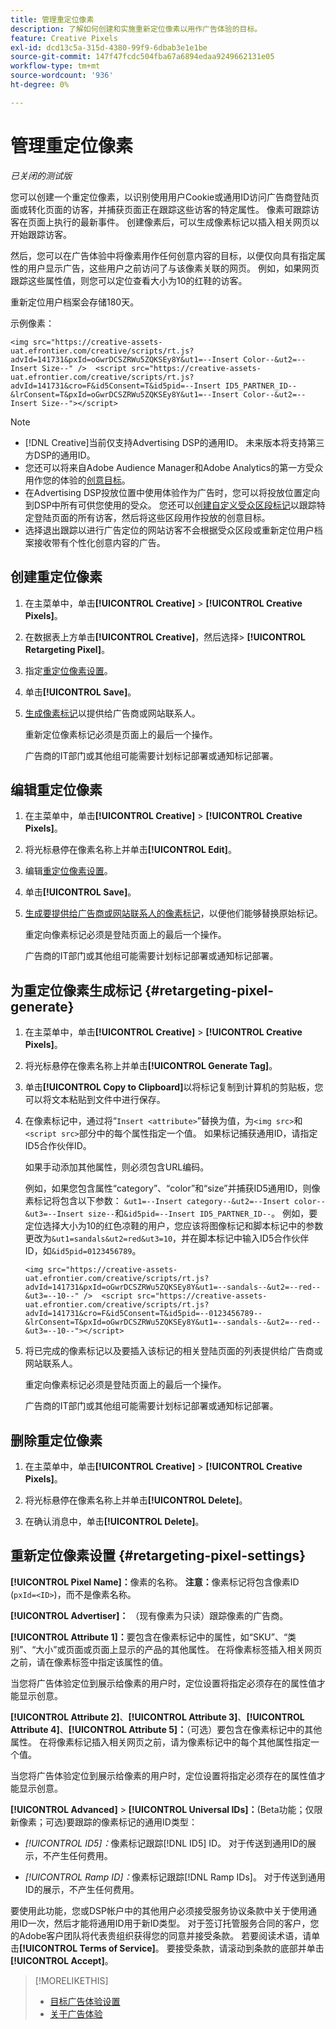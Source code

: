 ```yaml
---
title: 管理重定位像素
description: 了解如何创建和实施重新定位像素以用作广告体验的目标。
feature: Creative Pixels
exl-id: dcd13c5a-315d-4380-99f9-6dbab3e1e1be
source-git-commit: 147f47fcdc504fba67a6894edaa9249662131e05
workflow-type: tm+mt
source-wordcount: '936'
ht-degree: 0%

---
```


# 管理重定位像素

*已关闭的测试版*

<!-- Note to self: These aren't segments -- we don't create a pool of users. -->

您可以创建一个重定位像素，以识别使用用户Cookie或通用ID访问广告商登陆页面或转化页面的访客，并捕获页面正在跟踪这些访客的特定属性。 像素可跟踪访客在页面上执行的最新事件。 创建像素后，可以生成像素标记以插入相关网页以开始跟踪访客。<!-- Note to self: surfer id=cookie or universal ID -->

然后，您可以在广告体验中将像素用作任何创意内容的目标，以便仅向具有指定属性的用户显示广告，这些用户之前访问了与该像素关联的网页。 例如，如果网页跟踪这些属性值，则您可以定位查看大小为10的红鞋的访客。<!-- better example? Make sure they match attribute examples below -->

重新定位用户档案会存储180天。

示例像素：

```
<img src="https://creative-assets-uat.efrontier.com/creative/scripts/rt.js?advId=141731&pxId=oGwrDCSZRWu5ZQKSEy8Y&ut1=--Insert Color--&ut2=--Insert Size--" />  <script src="https://creative-assets-uat.efrontier.com/creative/scripts/rt.js?advId=141731&cro=F&id5Consent=T&id5pid=--Insert ID5_PARTNER_ID--&lrConsent=T&pxId=oGwrDCSZRWu5ZQKSEy8Y&ut1=--Insert Color--&ut2=--Insert Size--"></script>
```

>[!NOTE]
>
> * [!DNL Creative]当前仅支持Advertising DSP的通用ID。 未来版本将支持第三方DSP的通用ID。<!-- Clarify this and reword as needed -->
>* 您还可以将来自Adobe Audience Manager和Adobe Analytics的第一方受众用作您的体验的[创意目标](/help/creative/experiences/experience-settings-targeting.md)。
>* 在Advertising DSP投放位置中使用体验作为广告时，您可以将投放位置定向到DSP中所有可供您使用的受众。 您还可以[创建自定义受众区段标记](/help/dsp/audiences/custom-segment-create.md)以跟踪特定登陆页面的所有访客，然后将这些区段用作投放的创意目标。
>* 选择退出跟踪以进行广告定位的网站访客不会根据受众区段或重新定位用户档案接收带有个性化创意内容的广告。

## 创建重定位像素

1. 在主菜单中，单击&#x200B;**[!UICONTROL Creative]** > **[!UICONTROL Creative Pixels]**。

1. 在数据表上方单击&#x200B;**[!UICONTROL Creative]**，然后选择> **[!UICONTROL Retargeting Pixel]**。

1. 指定[重定位像素设置](#retargeting-pixel-settings)。

1. 单击&#x200B;**[!UICONTROL Save]**。

1. [生成像素标记](#retargeting-pixel-generate)以提供给广告商或网站联系人。

   重新定位像素标记必须是页面上的最后一个操作。<!-- verify here and below -->

   广告商的IT部门或其他组可能需要计划标记部署或通知标记部署。

## 编辑重定位像素

1. 在主菜单中，单击&#x200B;**[!UICONTROL Creative]** > **[!UICONTROL Creative Pixels]**。

1. 将光标悬停在像素名称上并单击&#x200B;**[!UICONTROL Edit]**。

1. 编辑[重定位像素设置](#retargeting-pixel-settings)。

1. 单击&#x200B;**[!UICONTROL Save]**。

1. [生成要提供给广告商或网站联系人的像素标记](#retargeting-pixel-generate)，以便他们能够替换原始标记。

   重定向像素标记必须是登陆页面上的最后一个操作。

   广告商的IT部门或其他组可能需要计划标记部署或通知标记部署。

## 为重定位像素生成标记 {#retargeting-pixel-generate}

1. 在主菜单中，单击&#x200B;**[!UICONTROL Creative]** > **[!UICONTROL Creative Pixels]**。

1. 将光标悬停在像素名称上并单击&#x200B;**[!UICONTROL Generate Tag]**。

1. 单击&#x200B;**[!UICONTROL Copy to Clipboard]**&#x200B;以将标记复制到计算机的剪贴板，您可以将文本粘贴到文件中进行保存。

1. 在像素标记中，通过将“`Insert <attribute>`”替换为值，为`<img src>`和`<script src>`部分中的每个属性指定一个值。 如果标记捕获通用ID，请指定ID5合作伙伴ID。

   如果手动添加其他属性，则必须包含URL编码。

   例如，如果您包含属性“category”、“color”和“size”并捕获ID5通用ID，则像素标记将包含以下参数： `&ut1=--Insert category--&ut2=--Insert color--&ut3=--Insert size--`和`&id5pid=--Insert ID5_PARTNER_ID--`。 例如，要定位选择大小为10的红色凉鞋的用户，您应该将图像标记和脚本标记中的参数更改为`&ut1=sandals&ut2=red&ut3=10`，并在脚本标记中输入ID5合作伙伴ID，如`&id5pid=0123456789`。

   `<img src="https://creative-assets-uat.efrontier.com/creative/scripts/rt.js?advId=141731&pxId=oGwrDCSZRWu5ZQKSEy8Y&ut1=--sandals--&ut2=--red--&ut3=--10--" />  <script src="https://creative-assets-uat.efrontier.com/creative/scripts/rt.js?advId=141731&cro=F&id5Consent=T&id5pid=--0123456789--&lrConsent=T&pxId=oGwrDCSZRWu5ZQKSEy8Y&ut1=--sandals--&ut2=--red--&ut3=--10--"></script>`

1. 将已完成的像素标记以及要插入该标记的相关登陆页面的列表提供给广告商或网站联系人。

   重定向像素标记必须是登陆页面上的最后一个操作。

   广告商的IT部门或其他组可能需要计划标记部署或通知标记部署。

## 删除重定位像素

1. 在主菜单中，单击&#x200B;**[!UICONTROL Creative]** > **[!UICONTROL Creative Pixels]**。

1. 将光标悬停在像素名称上并单击&#x200B;**[!UICONTROL Delete]**。

1. 在确认消息中，单击&#x200B;**[!UICONTROL Delete]**。

## 重新定位像素设置 {#retargeting-pixel-settings}

**[!UICONTROL Pixel Name]：**&#x200B;像素的名称。 **注意：**&#x200B;像素标记将包含像素ID (`pxId=<ID>`)，而不是像素名称。

**[!UICONTROL Advertiser]：** （现有像素为只读）跟踪像素的广告商。

**[!UICONTROL Attribute 1]：**&#x200B;要包含在像素标记中的属性，如“SKU”、“类别”、“大小”或页面或页面上显示的产品的其他属性。 在将像素标签插入相关网页之前，请在像素标签中指定该属性的值。

当您将广告体验定位到展示给像素的用户时，定位设置将指定必须存在的属性值才能显示创意。

**[!UICONTROL Attribute 2]**、**[!UICONTROL Attribute 3]**、**[!UICONTROL Attribute 4]**、**[!UICONTROL Attribute 5]：**（可选）要包含在像素标记中的其他属性。 在将像素标记插入相关网页之前，请为像素标记中的每个其他属性指定一个值。

当您将广告体验定位到展示给像素的用户时，定位设置将指定必须存在的属性值才能显示创意。

**[!UICONTROL Advanced]** > **[!UICONTROL Universal IDs]：**(Beta功能；仅限新像素；可选)要跟踪的像素标记的通用ID类型：

* *[!UICONTROL ID5]：*&#x200B;像素标记跟踪[!DNL ID5] ID。 对于传送到通用ID的展示，不产生任何费用。

* *[!UICONTROL Ramp ID]：*&#x200B;像素标记跟踪[!DNL Ramp IDs]。 对于传送到通用ID的展示，不产生任何费用。

要使用此功能，您或DSP帐户中的其他用户必须接受服务协议条款中关于使用通用ID一次，然后才能将通用ID用于新ID类型。 对于签订托管服务合同的客户，您的Adobe客户团队将代表贵组织获得您的同意并接受条款。 若要阅读术语，请单击&#x200B;**[!UICONTROL Terms of Service]**。 要接受条款，请滚动到条款的底部并单击&#x200B;**[!UICONTROL Accept]**。

>[!MORELIKETHIS]
>
>* [目标广告体验设置](/help/creative/experiences/experience-settings-targeting.md)
>* [关于广告体验](/help/creative/experiences/experience-about.md)
